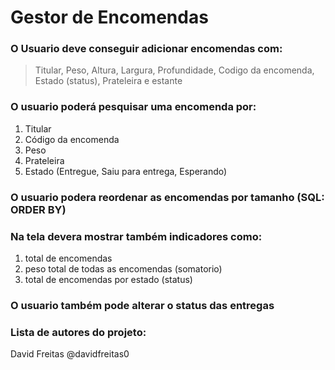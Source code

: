 # Gestor de Encomendas

### O Usuario deve conseguir adicionar encomendas com:
> Titular, Peso, Altura, Largura, Profundidade, Codigo da encomenda, Estado (status), Prateleira e estante

### O usuario poderá pesquisar uma encomenda por:
1. Titular
2. Código da encomenda
3. Peso
4. Prateleira
5. Estado (Entregue, Saiu para entrega, Esperando)

### O usuario podera reordenar as encomendas por tamanho (SQL: ORDER BY)

### Na tela devera mostrar também indicadores como:
1. total de encomendas
2. peso total de todas as encomendas (somatorio)
3. total de encomendas por estado (status)

### O usuario também pode alterar o status das entregas

### Lista de autores do projeto:
David Freitas @davidfreitas0
